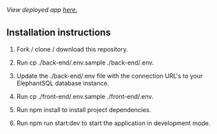 ###### View deployed app [here.](https://domi-tables-frontend.herokuapp.com/dashboard)


## Installation instructions

1. Fork / clone / download this repository.

2. Run cp ./back-end/.env.sample ./back-end/.env.

3. Update the ./back-end/.env file with the connection URL's to your ElephantSQL database instance.

4. Run cp ./front-end/.env.sample ./front-end/.env.

5. Run npm install to install project dependencies.

6. Run npm run start:dev to start the application in development mode.